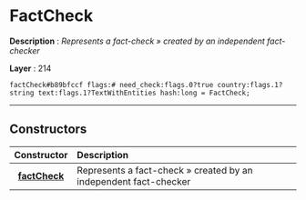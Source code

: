 # FactCheck

**Description** : *Represents a fact\-check &raquo; created by an independent fact\-checker*

**Layer** : 214

```tl
factCheck#b89bfccf flags:# need_check:flags.0?true country:flags.1?string text:flags.1?TextWithEntities hash:long = FactCheck;
```

---

## Constructors

| Constructor | Description |
| :---: | :--- |
| [**factCheck**](constructor/factCheck) | Represents a fact-check » created by an independent fact-checker |